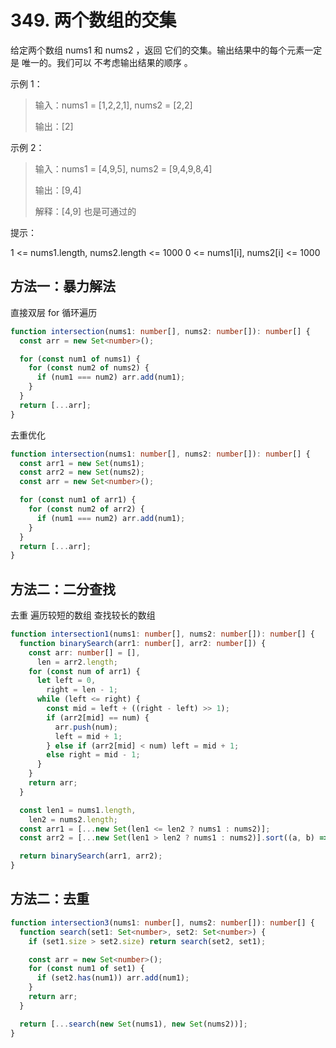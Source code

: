 # 349. 两个数组的交集

给定两个数组 nums1 和 nums2 ，返回 它们的交集。输出结果中的每个元素一定是 唯一的。我们可以 不考虑输出结果的顺序 。

示例 1：

> 输入：nums1 = [1,2,2,1], nums2 = [2,2]
>
> 输出：[2]

示例 2：

> 输入：nums1 = [4,9,5], nums2 = [9,4,9,8,4]
>
> 输出：[9,4]
>
> 解释：[4,9] 也是可通过的

提示：

1 <= nums1.length, nums2.length <= 1000
0 <= nums1[i], nums2[i] <= 1000

## 方法一：暴力解法

直接双层 for 循环遍历

```ts
function intersection(nums1: number[], nums2: number[]): number[] {
  const arr = new Set<number>();

  for (const num1 of nums1) {
    for (const num2 of nums2) {
      if (num1 === num2) arr.add(num1);
    }
  }
  return [...arr];
}
```

去重优化

```ts
function intersection(nums1: number[], nums2: number[]): number[] {
  const arr1 = new Set(nums1);
  const arr2 = new Set(nums2);
  const arr = new Set<number>();

  for (const num1 of arr1) {
    for (const num2 of arr2) {
      if (num1 === num2) arr.add(num1);
    }
  }
  return [...arr];
}
```

## 方法二：二分查找

去重
遍历较短的数组
查找较长的数组

```ts
function intersection1(nums1: number[], nums2: number[]): number[] {
  function binarySearch(arr1: number[], arr2: number[]) {
    const arr: number[] = [],
      len = arr2.length;
    for (const num of arr1) {
      let left = 0,
        right = len - 1;
      while (left <= right) {
        const mid = left + ((right - left) >> 1);
        if (arr2[mid] == num) {
          arr.push(num);
          left = mid + 1;
        } else if (arr2[mid] < num) left = mid + 1;
        else right = mid - 1;
      }
    }
    return arr;
  }

  const len1 = nums1.length,
    len2 = nums2.length;
  const arr1 = [...new Set(len1 <= len2 ? nums1 : nums2)];
  const arr2 = [...new Set(len1 > len2 ? nums1 : nums2)].sort((a, b) => a - b);

  return binarySearch(arr1, arr2);
}
```

## 方法二：去重

```ts
function intersection3(nums1: number[], nums2: number[]): number[] {
  function search(set1: Set<number>, set2: Set<number>) {
    if (set1.size > set2.size) return search(set2, set1);

    const arr = new Set<number>();
    for (const num1 of set1) {
      if (set2.has(num1)) arr.add(num1);
    }
    return arr;
  }

  return [...search(new Set(nums1), new Set(nums2))];
}
```
